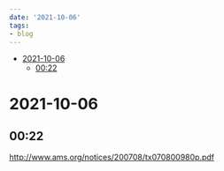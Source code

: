 ```yaml
---
date: '2021-10-06'
tags:
- blog
---
```


-   [2021-10-06](#section)
    -   [00:22](#section-1)














2021-10-06
==========

00:22
-----

<http://www.ams.org/notices/200708/tx070800980p.pdf>
